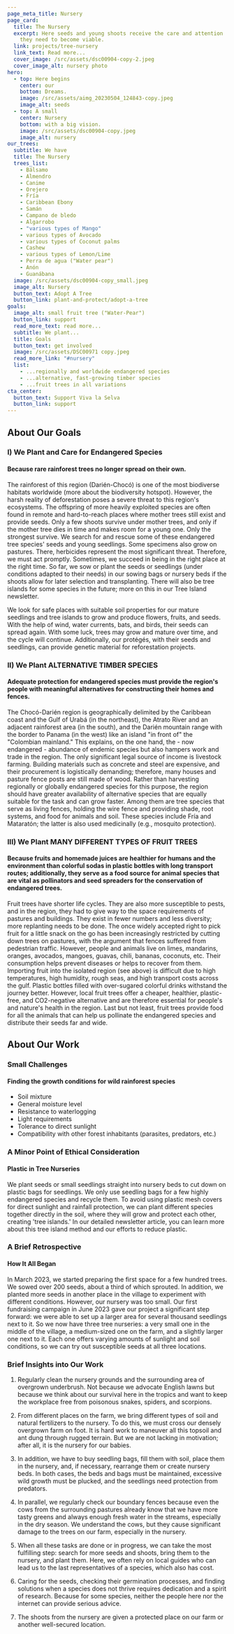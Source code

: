 ```yaml
---
page_meta_title: Nursery
page_card:
  title: The Nursery
  excerpt: Here seeds and young shoots receive the care and attention
    they need to become viable.
  link: projects/tree-nursery
  link_text: Read more...
  cover_image: /src/assets/dsc00904-copy-2.jpeg
  cover_image_alt: nursery photo
hero:
  - top: Here begins
    center: our
    bottom: Dreams.
    image: /src/assets/aimg_20230504_124843-copy.jpeg
    image_alt: seeds
  - top: A small
    center: Nursery
    bottom: with a big vision.
    image: /src/assets/dsc00904-copy.jpeg
    image_alt: nursery
our_trees:
  subtitle: We have
  title: The Nursery
  trees_list:
    - Bálsamo
    - Almendro
    - Canime
    - Orejero
    - Fría
    - Caribbean Ebony
    - Samán
    - Campano de bledo
    - Algarrobo
    - "various types of Mango"
    - various types of Avocado
    - various types of Coconut palms
    - Cashew
    - various types of Lemon/Lime
    - Perra de agua ("Water pear")
    - Anón
    - Guanábana
  image: /src/assets/dsc00904-copy_small.jpeg
  image_alt: Nursery
  button_text: Adopt A Tree
  button_link: plant-and-protect/adopt-a-tree
goals:
  image_alt: small fruit tree ("Water-Pear")
  button_link: support
  read_more_text: read more...
  subtitle: We plant...
  title: Goals
  button_text: get involved
  image: /src/assets/DSC00971 copy.jpeg
  read_more_link: "#nursery"
  list:
    - ...regionally and worldwide endangered species
    - ...alternative, fast-growing timber species
    - ...fruit trees in all variations
cta_center:
  button_text: Support Viva la Selva
  button_link: support
---
```


<h2 id="nursery">About Our Goals</h2>

### I) We Plant and Care for Endangered Species

#### Because rare rainforest trees no longer spread on their own.

The rainforest of this region (Darién-Chocó) is one of the most biodiverse habitats worldwide (more about the biodiversity hotspot). However, the harsh reality of deforestation poses a severe threat to this region's ecosystems. The offspring of more heavily exploited species are often found in remote and hard-to-reach places where mother trees still exist and provide seeds. Only a few shoots survive under mother trees, and only if the mother tree dies in time and makes room for a young one. Only the strongest survive.
We search for and rescue some of these endangered tree species' seeds and young seedlings. Some specimens also grow on pastures. There, herbicides represent the most significant threat. Therefore, we must act promptly. Sometimes, we succeed in being in the right place at the right time.
So far, we sow or plant the seeds or seedlings (under conditions adapted to their needs) in our sowing bags or nursery beds if the shoots allow for later selection and transplanting. There will also be tree islands for some species in the future; more on this in our Tree Island newsletter.

We look for safe places with suitable soil properties for our mature seedlings and tree islands to grow and produce flowers, fruits, and seeds. With the help of wind, water currents, bats, and birds, their seeds can spread again. With some luck, trees may grow and mature over time, and the cycle will continue. Additionally, our protégés, with their seeds and seedlings, can provide genetic material for reforestation projects.

### II) We Plant ALTERNATIVE TIMBER SPECIES

#### Adequate protection for endangered species must provide the region's people with meaningful alternatives for constructing their homes and fences.

The Chocó-Darién region is geographically delimited by the Caribbean coast and the Gulf of Urabá (in the northeast), the Atrato River and an adjacent rainforest area (in the south), and the Darién mountain range with the border to Panama (in the west) like an island "in front of" the "Colombian mainland."
This explains, on the one hand, the - now endangered - abundance of endemic species but also hampers work and trade in the region. The only significant legal source of income is livestock farming. Building materials such as concrete and steel are expensive, and their procurement is logistically demanding; therefore, many houses and pasture fence posts are still made of wood. Rather than harvesting regionally or globally endangered species for this purpose, the region should have greater availability of alternative species that are equally suitable for the task and can grow faster. Among them are tree species that serve as living fences, holding the wire fence and providing shade, root systems, and food for animals and soil. These species include Fría and Mataratón; the latter is also used medicinally (e.g., mosquito protection).

### III) We Plant MANY DIFFERENT TYPES OF FRUIT TREES

#### Because fruits and homemade juices are healthier for humans and the environment than colorful sodas in plastic bottles with long transport routes; additionally, they serve as a food source for animal species that are vital as pollinators and seed spreaders for the conservation of endangered trees.

Fruit trees have shorter life cycles. They are also more susceptible to pests, and in the region, they had to give way to the space requirements of pastures and buildings. They exist in fewer numbers and less diversity; more replanting needs to be done. The once widely accepted right to pick fruit for a little snack on the go has been increasingly restricted by cutting down trees on pastures, with the argument that fences suffered from pedestrian traffic.
However, people and animals live on limes, mandarins, oranges, avocados, mangoes, guavas, chili, bananas, coconuts, etc. Their consumption helps prevent diseases or helps to recover from them. Importing fruit into the isolated region (see above) is difficult due to high temperatures, high humidity, rough seas, and high transport costs across the gulf. Plastic bottles filled with over-sugared colorful drinks withstand the journey better. However, local fruit trees offer a cheaper, healthier, plastic-free, and CO2-negative alternative and are therefore essential for people's and nature's health in the region. Last but not least, fruit trees provide food for all the animals that can help us pollinate the endangered species and distribute their seeds far and wide.

## About Our Work

### Small Challenges

#### Finding the growth conditions for wild rainforest species

- Soil mixture
- General moisture level
- Resistance to waterlogging
- Light requirements
- Tolerance to direct sunlight
- Compatibility with other forest inhabitants (parasites, predators, etc.)

### A Minor Point of Ethical Consideration

#### Plastic in Tree Nurseries

We plant seeds or small seedlings straight into nursery beds to cut down on plastic bags for seedlings. We only use seedling bags for a few highly endangered species and recycle them. To avoid using plastic mesh covers for direct sunlight and rainfall protection, we can plant different species together directly in the soil, where they will grow and protect each other, creating 'tree islands.' In our detailed newsletter article, you can learn more about this tree island method and our efforts to reduce plastic.

### A Brief Retrospective

#### How It All Began

In March 2023, we started preparing the first space for a few hundred trees. We sowed over 200 seeds, about a third of which sprouted. In addition, we planted more seeds in another place in the village to experiment with different conditions. However, our nursery was too small. Our first fundraising campaign in June 2023 gave our project a significant step forward: we were able to set up a larger area for several thousand seedlings next to it.
So we now have three tree nurseries: a very small one in the middle of the village, a medium-sized one on the farm, and a slightly larger one next to it. Each one offers varying amounts of sunlight and soil conditions, so we can try out susceptible seeds at all three locations.

### Brief Insights into Our Work

1. Regularly clean the nursery grounds and the surrounding area of overgrown underbrush. Not because we advocate English lawns but because we think about our survival here in the tropics and want to keep the workplace free from poisonous snakes, spiders, and scorpions.

2. From different places on the farm, we bring different types of soil and natural fertilizers to the nursery. To do this, we must cross our densely overgrown farm on foot. It is hard work to maneuver all this topsoil and ant dung through rugged terrain. But we are not lacking in motivation; after all, it is the nursery for our babies.

3. In addition, we have to buy seedling bags, fill them with soil, place them in the nursery, and, if necessary, rearrange them or create nursery beds. In both cases, the beds and bags must be maintained, excessive wild growth must be plucked, and the seedlings need protection from predators.

4. In parallel, we regularly check our boundary fences because even the cows from the surrounding pastures already know that we have more tasty greens and always enough fresh water in the streams, especially in the dry season. We understand the cows, but they cause significant damage to the trees on our farm, especially in the nursery.

5. When all these tasks are done or in progress, we can take the most fulfilling step: search for more seeds and shoots, bring them to the nursery, and plant them. Here, we often rely on local guides who can lead us to the last representatives of a species, which also has cost.

6. Caring for the seeds, checking their germination processes, and finding solutions when a species does not thrive requires dedication and a spirit of research. Because for some species, neither the people here nor the internet can provide serious advice.

7. The shoots from the nursery are given a protected place on our farm or another well-secured location.
